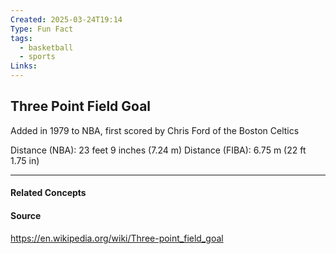```yaml
---
Created: 2025-03-24T19:14
Type: Fun Fact
tags:
  - basketball
  - sports
Links:
---
```

## Three Point Field Goal

Added in 1979 to NBA, first scored by Chris Ford of the Boston Celtics

Distance (NBA): 23 feet 9 inches (7.24 m)
Distance (FIBA): 6.75 m (22 ft 1.75 in)

---
#### Related Concepts


#### Source
https://en.wikipedia.org/wiki/Three-point_field_goal
